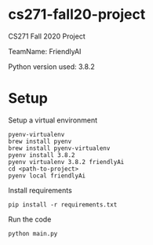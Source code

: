# cs271-fall20-project
CS271 Fall 2020 Project

TeamName: FriendlyAI 

Python version used: 3.8.2
# Setup
Setup a virtual environment

```
pyenv-virtualenv
brew install pyenv
brew install pyenv-virtualenv
pyenv install 3.8.2
pyenv virtualenv 3.8.2 friendlyAi
cd <path-to-project>
pyenv local friendlyAi
```

Install requirements
```
pip install -r requirements.txt
```

Run the code
```
python main.py
```


